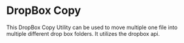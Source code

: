 # DropBox Copy
This DropBox Copy Utility can be used to move multiple one file into multiple different drop box folders. It utilizes the dropbox api.

